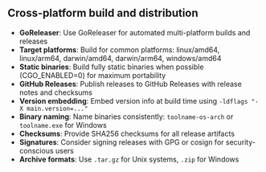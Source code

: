 ## Cross-platform build and distribution

- **GoReleaser**: Use GoReleaser for automated multi-platform builds and releases
- **Target platforms**: Build for common platforms: linux/amd64, linux/arm64, darwin/amd64, darwin/arm64, windows/amd64
- **Static binaries**: Build fully static binaries when possible (CGO_ENABLED=0) for maximum portability
- **GitHub Releases**: Publish releases to GitHub Releases with release notes and checksums
- **Version embedding**: Embed version info at build time using `-ldflags "-X main.version=..."`
- **Binary naming**: Name binaries consistently: `toolname-os-arch` or `toolname.exe` for Windows
- **Checksums**: Provide SHA256 checksums for all release artifacts
- **Signatures**: Consider signing releases with GPG or cosign for security-conscious users
- **Archive formats**: Use `.tar.gz` for Unix systems, `.zip` for Windows
